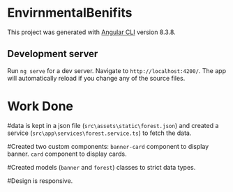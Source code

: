 # EnvirnmentalBenifits

This project was generated with [Angular CLI](https://github.com/angular/angular-cli) version 8.3.8.

## Development server

Run `ng serve` for a dev server. Navigate to `http://localhost:4200/`. The app will automatically reload if you change any of the source files.

# Work Done
#data is kept in a json file (`src\assets\static\forest.json`) and 
created a service (`src\app\services\forest.service.ts`) to fetch the data.

#Created two custom components:
`banner-card` component to display banner.
`card` component to display cards.

#Created models (`banner` and `forest`) classes to strict data types.

#Design is responsive.
